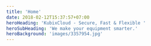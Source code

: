 ```yaml
---
title: 'Home'
date: 2018-02-12T15:37:57+07:00
heroHeading: 'KubixCloud - Secure, Fast & Flexible '
heroSubHeading: 'We make your equipment smarter.'
heroBackground: 'images/3357954.jpg'
---
```

